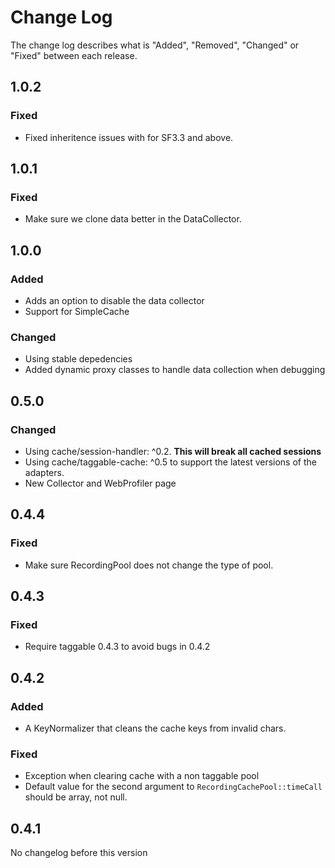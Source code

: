 # Change Log

The change log describes what is "Added", "Removed", "Changed" or "Fixed" between each release. 

## 1.0.2

### Fixed

- Fixed inheritence issues with for SF3.3 and above.

## 1.0.1

### Fixed

- Make sure we clone data better in the DataCollector.

## 1.0.0

### Added

- Adds an option to disable the data collector
- Support for SimpleCache

### Changed

- Using stable depedencies
- Added dynamic proxy classes to handle data collection when debugging

## 0.5.0

### Changed

- Using cache/session-handler: ^0.2. **This will break all cached sessions**
- Using cache/taggable-cache: ^0.5 to support the latest versions of the adapters. 
- New Collector and WebProfiler page 

## 0.4.4

### Fixed

- Make sure RecordingPool does not change the type of pool. 

## 0.4.3

### Fixed 

* Require taggable 0.4.3 to avoid bugs in 0.4.2

## 0.4.2

### Added

* A KeyNormalizer that cleans the cache keys from invalid chars.

### Fixed

* Exception when clearing cache with a non taggable pool
* Default value for the second argument to `RecordingCachePool::timeCall` should be array, not null. 

## 0.4.1

No changelog before this version
